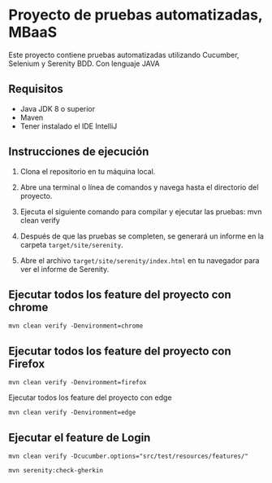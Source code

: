   # Proyecto de pruebas automatizadas, MBaaS

Este proyecto contiene pruebas automatizadas utilizando Cucumber, Selenium y Serenity BDD. Con lenguaje JAVA

## Requisitos

- Java JDK 8 o superior
- Maven
- Tener instalado el IDE IntelliJ

## Instrucciones de ejecución

1. Clona el repositorio en tu máquina local.

2. Abre una terminal o línea de comandos y navega hasta el directorio del proyecto.

3. Ejecuta el siguiente comando para compilar y ejecutar las pruebas:
mvn clean verify

4. Después de que las pruebas se completen, se generará un informe en la carpeta `target/site/serenity`.

5. Abre el archivo `target/site/serenity/index.html` en tu navegador para ver el informe de Serenity.

## Ejecutar todos los feature del proyecto con chrome

```
mvn clean verify -Denvironment=chrome
```
## Ejecutar todos los feature del proyecto con Firefox 

```
mvn clean verify -Denvironment=firefox
```
Ejecutar todos los feature del proyecto con edge

```
mvn clean verify -Denvironment=edge
```
## Ejecutar el feature de Login

```
mvn clean verify -Dcucumber.options="src/test/resources/features/"
```

``````
mvn serenity:check-gherkin
``````